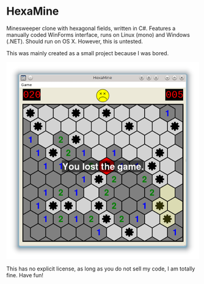HexaMine
========

Minesweeper clone with hexagonal fields, written in C#.
Features a manually coded WinForms interface, runs on Linux (mono) and Windows (.NET).
Should run on OS X. However, this is untested.

This was mainly created as a small project because I was bored.

![Screenshot](HexaMine.png)

This has no explicit license, as long as you do not sell my code, I am totally fine.
Have fun!